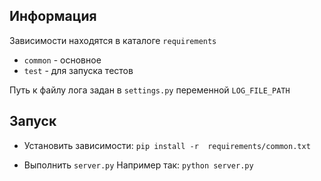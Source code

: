 ## Информация
Зависимости находятся в каталоге `requirements`
* `common` - основное 
* `test` - для запуска тестов

Путь к файлу лога задан в `settings.py` переменной `LOG_FILE_PATH`


## Запуск
* Установить зависимости:
 `pip install -r  requirements/common.txt`

* Выполнить `server.py`
  Например так:
 `python server.py`
